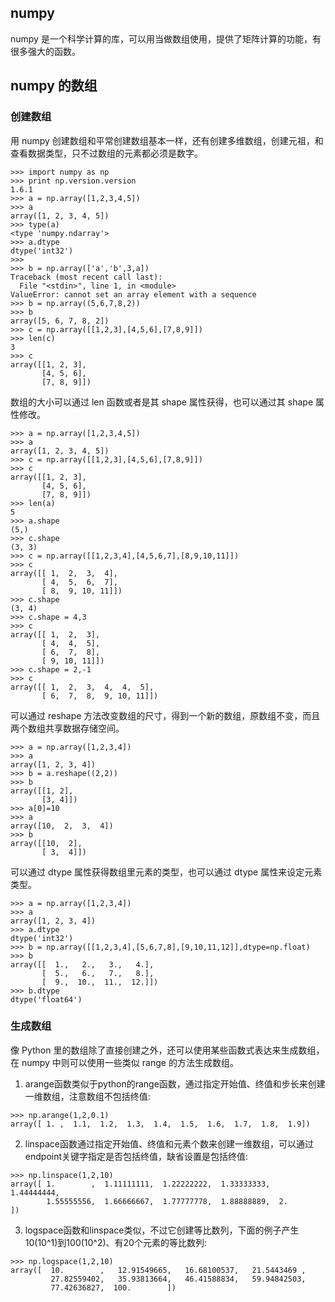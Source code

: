 ## numpy

numpy 是一个科学计算的库，可以用当做数组使用，提供了矩阵计算的功能，有很多强大的函数。

## numpy 的数组

### 创建数组

用 numpy 创建数组和平常创建数组基本一样，还有创建多维数组，创建元祖，和查看数据类型，只不过数组的元素都必须是数字。

```
>>> import numpy as np
>>> print np.version.version
1.6.1
>>> a = np.array([1,2,3,4,5])
>>> a
array([1, 2, 3, 4, 5])
>>> type(a)
<type 'numpy.ndarray'>
>>> a.dtype
dtype('int32')
>>>
>>> b = np.array(['a','b',3,a])
Traceback (most recent call last):
  File "<stdin>", line 1, in <module>
ValueError: cannot set an array element with a sequence
>>> b = np.array((5,6,7,8,2))
>>> b
array([5, 6, 7, 8, 2])
>>> c = np.array([[1,2,3],[4,5,6],[7,8,9]])
>>> len(c)
3
>>> c
array([[1, 2, 3],
       [4, 5, 6],
       [7, 8, 9]])
```

数组的大小可以通过 len 函数或者是其 shape 属性获得，也可以通过其 shape 属性修改。

```
>>> a = np.array([1,2,3,4,5])
>>> a
array([1, 2, 3, 4, 5])
>>> c = np.array([[1,2,3],[4,5,6],[7,8,9]])
>>> c
array([[1, 2, 3],
       [4, 5, 6],
       [7, 8, 9]])
>>> len(a)
5
>>> a.shape
(5,)
>>> c.shape
(3, 3)
>>> c = np.array([[1,2,3,4],[4,5,6,7],[8,9,10,11]])
>>> c
array([[ 1,  2,  3,  4],
       [ 4,  5,  6,  7],
       [ 8,  9, 10, 11]])
>>> c.shape
(3, 4)
>>> c.shape = 4,3
>>> c
array([[ 1,  2,  3],
       [ 4,  4,  5],
       [ 6,  7,  8],
       [ 9, 10, 11]])
>>> c.shape = 2,-1
>>> c
array([[ 1,  2,  3,  4,  4,  5],
       [ 6,  7,  8,  9, 10, 11]])
```

可以通过 reshape 方法改变数组的尺寸，得到一个新的数组，原数组不变，而且两个数组共享数据存储空间。

```
>>> a = np.array([1,2,3,4])
>>> a
array([1, 2, 3, 4])
>>> b = a.reshape((2,2))
>>> b
array([[1, 2],
       [3, 4]])
>>> a[0]=10
>>> a
array([10,  2,  3,  4])
>>> b
array([[10,  2],
       [ 3,  4]])
```

可以通过 dtype 属性获得数组里元素的类型，也可以通过 dtype 属性来设定元素类型。

```
>>> a = np.array([1,2,3,4])
>>> a
array([1, 2, 3, 4])
>>> a.dtype
dtype('int32')
>>> b = np.array([[1,2,3,4],[5,6,7,8],[9,10,11,12]],dtype=np.float)
>>> b
array([[  1.,   2.,   3.,   4.],
       [  5.,   6.,   7.,   8.],
       [  9.,  10.,  11.,  12.]])
>>> b.dtype
dtype('float64')
```

### 生成数组

像 Python 里的数组除了直接创建之外，还可以使用某些函数式表达来生成数组，在 numpy 中则可以使用一些类似 range 的方法生成数组。

1. arange函数类似于python的range函数，通过指定开始值、终值和步长来创建一维数组，注意数组不包括终值:

```
>>> np.arange(1,2,0.1)
array([ 1. ,  1.1,  1.2,  1.3,  1.4,  1.5,  1.6,  1.7,  1.8,  1.9])
```

2. linspace函数通过指定开始值、终值和元素个数来创建一维数组，可以通过endpoint关键字指定是否包括终值，缺省设置是包括终值:

```
>>> np.linspace(1,2,10)
array([ 1.        ,  1.11111111,  1.22222222,  1.33333333,  1.44444444,
        1.55555556,  1.66666667,  1.77777778,  1.88888889,  2.        ])
```

3. logspace函数和linspace类似，不过它创建等比数列，下面的例子产生10(10^1)到100(10^2)、有20个元素的等比数列:

```
>>> np.logspace(1,2,10)
array([  10.        ,   12.91549665,   16.68100537,   21.5443469 ,
         27.82559402,   35.93813664,   46.41588834,   59.94842503,
         77.42636827,  100.        ])
```

